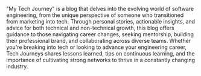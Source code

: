 "My Tech Journey" is a blog that delves into the evolving world of software engineering, from the unique perspective of someone who transitioned from marketing into tech. Through personal stories, actionable insights, and advice for both technical and non-technical growth, this blog offers guidance to those navigating career changes, seeking mentorship, building their professional brand, and collaborating across diverse teams. Whether you're breaking into tech or looking to advance your engineering career, Tech Journeys shares lessons learned, tips on continuous learning, and the importance of cultivating strong networks to thrive in a constantly changing industry.
